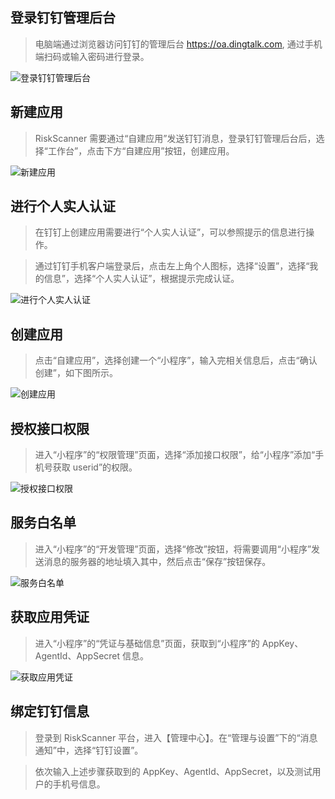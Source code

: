 ## 登录钉钉管理后台

> 电脑端通过浏览器访问钉钉的管理后台 https://oa.dingtalk.com, 通过手机端扫码或输入密码进行登录。

![登录钉钉管理后台](../img/tutorial/dingtalk_settings/登录钉钉管理后台.png)

## 新建应用

> RiskScanner 需要通过“自建应用”发送钉钉消息，登录钉钉管理后台后，选择“工作台”，点击下方“自建应用”按钮，创建应用。

![新建应用](../img/tutorial/dingtalk_settings/新建应用.png)

## 进行个人实人认证

> 在钉钉上创建应用需要进行“个人实人认证”，可以参照提示的信息进行操作。

> 通过钉钉手机客户端登录后，点击左上角个人图标，选择“设置”，选择“我的信息”，选择“个人实人认证”，根据提示完成认证。

![进行个人实人认证](../img/tutorial/dingtalk_settings/进行个人实人认证.png)

## 创建应用

> 点击“自建应用”，选择创建一个“小程序”，输入完相关信息后，点击“确认创建”，如下图所示。

![创建应用](../img/tutorial/dingtalk_settings/创建应用.png)

## 授权接口权限

> 进入“小程序”的“权限管理”页面，选择“添加接口权限”，给“小程序”添加“手机号获取 userid”的权限。

![授权接口权限](../img/tutorial/dingtalk_settings/授权接口权限.png)

## 服务白名单

> 进入“小程序”的“开发管理”页面，选择“修改”按钮，将需要调用“小程序”发送消息的服务器的地址填入其中，然后点击“保存”按钮保存。

![服务白名单](../img/tutorial/dingtalk_settings/服务白名单.png)

## 获取应用凭证

> 进入“小程序”的“凭证与基础信息”页面，获取到“小程序”的 AppKey、AgentId、AppSecret 信息。

![获取应用凭证](../img/tutorial/dingtalk_settings/获取应用凭证.png)

## 绑定钉钉信息

> 登录到 RiskScanner 平台，进入【管理中心】。在“管理与设置”下的“消息通知”中，选择“钉钉设置”。

> 依次输入上述步骤获取到的 AppKey、AgentId、AppSecret，以及测试用户的手机号信息。
